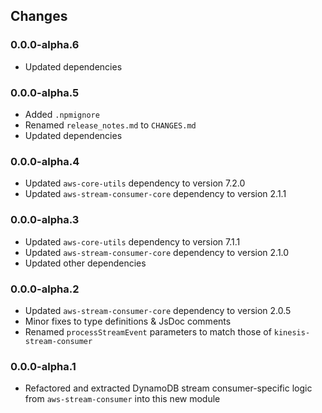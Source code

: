 ## Changes

### 0.0.0-alpha.6
- Updated dependencies

### 0.0.0-alpha.5
- Added `.npmignore`
- Renamed `release_notes.md` to `CHANGES.md`
- Updated dependencies

### 0.0.0-alpha.4
- Updated `aws-core-utils` dependency to version 7.2.0
- Updated `aws-stream-consumer-core` dependency to version 2.1.1

### 0.0.0-alpha.3
- Updated `aws-core-utils` dependency to version 7.1.1
- Updated `aws-stream-consumer-core` dependency to version 2.1.0
- Updated other dependencies

### 0.0.0-alpha.2
- Updated `aws-stream-consumer-core` dependency to version 2.0.5
- Minor fixes to type definitions & JsDoc comments
- Renamed `processStreamEvent` parameters to match those of `kinesis-stream-consumer`

### 0.0.0-alpha.1
- Refactored and extracted DynamoDB stream consumer-specific logic from `aws-stream-consumer` into this new module
